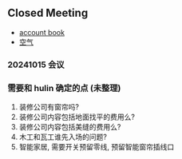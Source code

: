 ## Closed Meeting
* [account book](account_book.md)
* [空气](Air.md)

### 20241015 会议

### 需要和 hulin 确定的点 (未整理)
1. 装修公司有窗帘吗?
2. 装修公司内容包括地面找平的费用么?
3. 装修公司内容包括美缝的费用么?
4. 木工和瓦工谁先入场的问题?
5. 智能家居, 需要开关预留零线, 预留智能窗帘插线口

